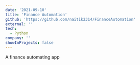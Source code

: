 ```yaml
---
date: '2021-09-10'
title: 'Finance Automation'
github: 'https://github.com/naitik2314/FinanceAutomation'
external: ''
tech:
  - Python
company: ''
showInProjects: false
---
```


A finance automating app
